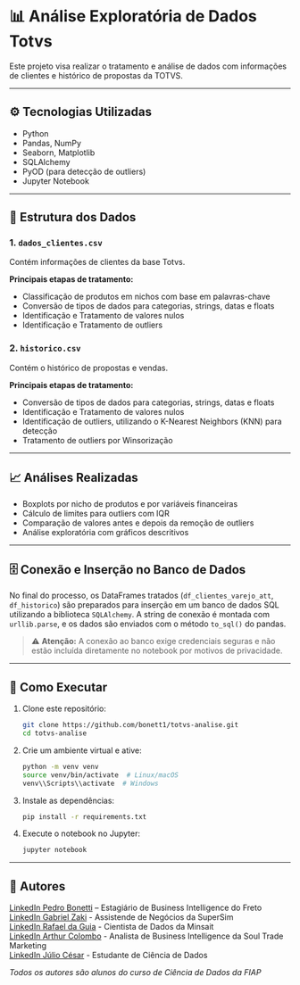 # 📊 Análise Exploratória de Dados Totvs

Este projeto visa realizar o tratamento e análise de dados com informações de clientes e histórico de propostas da TOTVS.

---

## ⚙️ Tecnologias Utilizadas

- Python
- Pandas, NumPy
- Seaborn, Matplotlib
- SQLAlchemy
- PyOD (para detecção de outliers)
- Jupyter Notebook

---

## 📁 Estrutura dos Dados

### 1. `dados_clientes.csv`

Contém informações de clientes da base Totvs.

**Principais etapas de tratamento:**

- Classificação de produtos em nichos com base em palavras-chave
- Conversão de tipos de dados para categorias, strings, datas e floats
- Identificação e Tratamento de valores nulos
- Identificação e Tratamento de outliers

### 2. `historico.csv`

Contém o histórico de propostas e vendas.

**Principais etapas de tratamento:**

- Conversão de tipos de dados para categorias, strings, datas e floats
- Identificação e Tratamento de valores nulos
- Identificação de outliers, utilizando o K-Nearest Neighbors (KNN) para detecção
- Tratamento de outliers por Winsorização

---

## 📈 Análises Realizadas

- Boxplots por nicho de produtos e por variáveis financeiras
- Cálculo de limites para outliers com IQR
- Comparação de valores antes e depois da remoção de outliers
- Análise exploratória com gráficos descritivos

---

## 🗄️ Conexão e Inserção no Banco de Dados

No final do processo, os DataFrames tratados (`df_clientes_varejo_att`, `df_historico`) são preparados para inserção em um banco de dados SQL utilizando a biblioteca `SQLAlchemy`. A string de conexão é montada com `urllib.parse`, e os dados são enviados com o método `to_sql()` do pandas.

> ⚠️ **Atenção:** A conexão ao banco exige credenciais seguras e não estão incluída diretamente no notebook por motivos de privacidade.

---

## 🚀 Como Executar

1. Clone este repositório:
   ```bash
   git clone https://github.com/bonett1/totvs-analise.git
   cd totvs-analise
   ```

2. Crie um ambiente virtual e ative:
   ```bash
   python -m venv venv
   source venv/bin/activate  # Linux/macOS
   venv\\Scripts\\activate  # Windows
   ```

3. Instale as dependências:
   ```bash
   pip install -r requirements.txt
   ```

4. Execute o notebook no Jupyter:
   ```bash
   jupyter notebook
   ```

---

## 📌 Autores

[LinkedIn Pedro Bonetti](https://www.linkedin.com/in/pedro-bonetti/) – Estagiário de Business Intelligence do Freto<br>
[LinkedIn Gabriel Zaki](https://www.linkedin.com/in/gabrielzaki/) - Assistende de Negócios da SuperSim<br>
[LinkedIn Rafael da Guia](https://www.linkedin.com/in/rafadaguia/) - Cientista de Dados da Minsait<br>
[LinkedIn Arthur Colombo](https://www.linkedin.com/in/arthurcolombomello/) - Analista de Business Intelligence da Soul Trade Marketing<br>
[LinkedIn Júlio César](https://www.linkedin.com/in/julio-cesar-data/) - Estudante de Ciência de Dados

*Todos os autores são alunos do curso de Ciência de Dados da FIAP*
